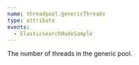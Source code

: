 ```yaml
---
name: threadpool.genericThreads
type: attribute
events:
  - ElasticsearchNodeSample
---
```


The number of threads in the generic pool.